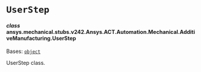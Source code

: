 # `UserStep`

<a id="ansys.mechanical.stubs.v242.Ansys.ACT.Automation.Mechanical.AdditiveManufacturing.UserStep"></a>

#### *class* ansys.mechanical.stubs.v242.Ansys.ACT.Automation.Mechanical.AdditiveManufacturing.UserStep

Bases: [`object`](https://docs.python.org/3/library/functions.html#object)

UserStep class.

<!-- !! processed by numpydoc !! -->

